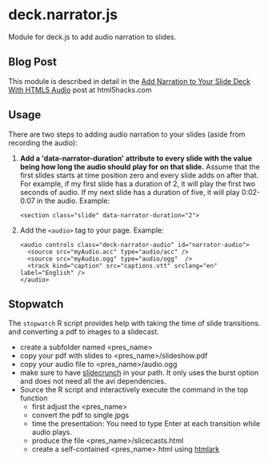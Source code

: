 deck.narrator.js
================

Module for deck.js to add audio narration to slides. 

## Blog Post

This module is described in detail in the [Add Narration to Your Slide Deck With HTML5 Audio](http://html5hacks.com/blog/2013/06/17/add-narration-to-your-slide-deck-with-html5-audio/) post at html5hacks.com

## Usage

There are two steps to adding audio narration to your slides (aside from recording the audio):

 1. **Add a 'data-narrator-duration' attribute to every slide with the value being how long the audio should play for on that slide.** Assume that the first slides starts at time position zero and every slide adds on after that. For example, if my first slide has a duration of 2, it will play the first two seconds of audio. If my next slide has a duration of five, it will play 0:02-0:07 in the audio. Example:

        <section class="slide" data-narrator-duration="2">

 2. Add the `<audio>` tag to your page. Example:

        <audio controls class="deck-narrator-audio" id="narrator-audio">
          <source src="myAudio.acc" type="audio/acc" />
          <source src="myAudio.ogg" type="audio/ogg"  />
          <track kind="caption" src="captions.vtt" srclang="en" label="English" />
        </audio>
        
## Stopwatch
The `stopwatch` R script  provides help with taking the time of slide transitions. 
and converting a pdf to images to a slidecast.

- create a subfolder named <pres_name> 
- copy your pdf with slides to <pres_name>/slideshow.pdf
- copy your audio file to <pres_name>/audio.ogg
- make sure to have [slidecrunch](http://slidecrunch.sourceforge.net/) in 
  your path. It only uses the burst option and does not need all the avi 
  dependencies.
- Source the R script and interactively execute the command in the top function
  - first adjust the <pres_name>
  - convert the pdf to single jpgs
  - time the presentation: You 
    need to type Enter at each transition while audio plays.
  - produce the file <pres_name>/slicecasts.html
  - create a self-contained <pres_name>.html using 
    [htmlark](https://github.com/BitLooter/htmlark)
  
